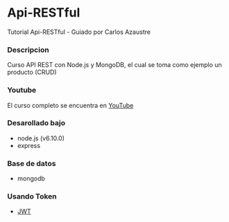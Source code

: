 # Api-RESTful
Tutorial Api-RESTful - Guiado por Carlos Azaustre

### Descripcion

Curso API REST con Node.js y MongoDB, el cual se toma como ejemplo un producto (CRUD)

### Youtube

El curso completo se encuentra en [YouTube](https://www.youtube.com/playlist?list=PLUdlARNXMVkk7E88zOrphPyGdS50Tadlr)


### Desarollado bajo

- node.js (v6.10.0)
- express

### Base de datos
- mongodb

### Usando Token
- [JWT](https://jwt.io/)
